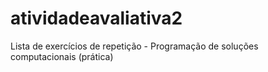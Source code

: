 # atividadeavaliativa2
Lista de exercícios de repetição - Programação de soluções computacionais (prática)
